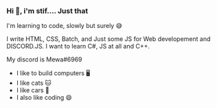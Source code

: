 ### Hi :wave:, i'm stif.... Just that 

I'm learning to code, slowly but surely :sweat_smile:

I write HTML, CSS, Batch, and Just some JS for Web developement and DISCORD.JS. I want to learn C#, JS at all and C++.

My discord is Mewa#6969

- I like to build computers 🖥️
- I like cats 🐱
- I like cars 🚙
- I also like coding 😄
